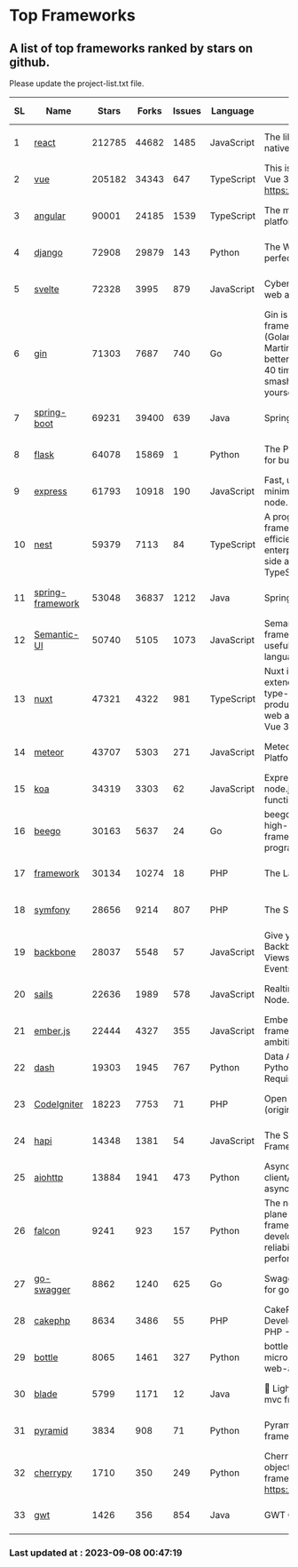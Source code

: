 # Top Frameworks
## A list of top frameworks ranked by stars on github.  
Please update the project-list.txt file.

| SL| Name  | Stars| Forks| Issues | Language | Description | Last Commit |
| --| ------| -----| ---- | ------ | -------- | ----------- | ----------- |
| 1 | [react](https://github.com/facebook/react) | 212785 | 44682 | 1485 | JavaScript | The library for web and native user interfaces | 2023-09-07 21:48:22 |
| 2 | [vue](https://github.com/vuejs/vue) | 205182 | 34343 | 647 | TypeScript | This is the repo for Vue 2. For Vue 3, go to https://github.com/vuejs/core | 2023-04-27 09:43:19 |
| 3 | [angular](https://github.com/angular/angular) | 90001 | 24185 | 1539 | TypeScript | The modern web developer’s platform | 2023-09-07 20:49:07 |
| 4 | [django](https://github.com/django/django) | 72908 | 29879 | 143 | Python | The Web framework for perfectionists with deadlines. | 2023-09-07 18:47:26 |
| 5 | [svelte](https://github.com/sveltejs/svelte) | 72328 | 3995 | 879 | JavaScript | Cybernetically enhanced web apps | 2023-09-04 06:47:43 |
| 6 | [gin](https://github.com/gin-gonic/gin) | 71303 | 7687 | 740 | Go | Gin is a HTTP web framework written in Go (Golang). It features a Martini-like API with much better performance -- up to 40 times faster. If you need smashing performance, get yourself some Gin. | 2023-08-27 08:58:36 |
| 7 | [spring-boot](https://github.com/spring-projects/spring-boot) | 69231 | 39400 | 639 | Java | Spring Boot | 2023-09-07 14:43:24 |
| 8 | [flask](https://github.com/pallets/flask) | 64078 | 15869 | 1 | Python | The Python micro framework for building web applications. | 2023-09-05 21:02:38 |
| 9 | [express](https://github.com/expressjs/express) | 61793 | 10918 | 190 | JavaScript | Fast, unopinionated, minimalist web framework for node. | 2023-05-16 01:53:48 |
| 10 | [nest](https://github.com/nestjs/nest) | 59379 | 7113 | 84 | TypeScript | A progressive Node.js framework for building efficient, scalable, and enterprise-grade server-side applications with TypeScript/JavaScript 🚀 | 2023-09-01 10:10:25 |
| 11 | [spring-framework](https://github.com/spring-projects/spring-framework) | 53048 | 36837 | 1212 | Java | Spring Framework | 2023-09-07 17:00:26 |
| 12 | [Semantic-UI](https://github.com/Semantic-Org/Semantic-UI) | 50740 | 5105 | 1073 | JavaScript | Semantic is a UI component framework based around useful principles from natural language. | 2023-01-11 17:05:32 |
| 13 | [nuxt](https://github.com/nuxt/nuxt) | 47321 | 4322 | 981 | TypeScript | Nuxt is an intuitive and extendable way to create type-safe, performant and production-grade full-stack web apps and websites with Vue 3. | 2023-09-07 11:43:39 |
| 14 | [meteor](https://github.com/meteor/meteor) | 43707 | 5303 | 271 | JavaScript | Meteor, the JavaScript App Platform | 2023-09-06 11:42:14 |
| 15 | [koa](https://github.com/koajs/koa) | 34319 | 3303 | 62 | JavaScript | Expressive middleware for node.js using ES2017 async functions | 2023-05-17 07:50:49 |
| 16 | [beego](https://github.com/beego/beego) | 30163 | 5637 | 24 | Go | beego is an open-source, high-performance web framework for the Go programming language. | 2023-08-29 12:56:51 |
| 17 | [framework](https://github.com/laravel/framework) | 30134 | 10274 | 18 | PHP | The Laravel Framework. | 2023-09-07 16:32:45 |
| 18 | [symfony](https://github.com/symfony/symfony) | 28656 | 9214 | 807 | PHP | The Symfony PHP framework | 2023-09-07 20:15:34 |
| 19 | [backbone](https://github.com/jashkenas/backbone) | 28037 | 5548 | 57 | JavaScript | Give your JS App some Backbone with Models, Views, Collections, and Events | 2023-08-10 22:05:08 |
| 20 | [sails](https://github.com/balderdashy/sails) | 22636 | 1989 | 578 | JavaScript | Realtime MVC Framework for Node.js | 2023-09-01 21:26:40 |
| 21 | [ember.js](https://github.com/emberjs/ember.js) | 22444 | 4327 | 355 | JavaScript | Ember.js - A JavaScript framework for creating ambitious web applications | 2023-08-29 16:15:38 |
| 22 | [dash](https://github.com/plotly/dash) | 19303 | 1945 | 767 | Python | Data Apps & Dashboards for Python. No JavaScript Required. | 2023-08-29 16:49:04 |
| 23 | [CodeIgniter](https://github.com/bcit-ci/CodeIgniter) | 18223 | 7753 | 71 | PHP | Open Source PHP Framework (originally from EllisLab) | 2023-04-07 17:57:13 |
| 24 | [hapi](https://github.com/hapijs/hapi) | 14348 | 1381 | 54 | JavaScript | The Simple, Secure Framework Developers Trust | 2023-04-24 22:09:20 |
| 25 | [aiohttp](https://github.com/aio-libs/aiohttp) | 13884 | 1941 | 473 | Python | Asynchronous HTTP client/server framework for asyncio and Python | 2023-09-07 15:51:16 |
| 26 | [falcon](https://github.com/falconry/falcon) | 9241 | 923 | 157 | Python | The no-magic web data plane API and microservices framework for Python developers, with a focus on reliability, correctness, and performance at scale. | 2023-08-21 21:45:34 |
| 27 | [go-swagger](https://github.com/go-swagger/go-swagger) | 8862 | 1240 | 625 | Go | Swagger 2.0 implementation for go | 2023-08-21 22:25:45 |
| 28 | [cakephp](https://github.com/cakephp/cakephp) | 8634 | 3486 | 55 | PHP | CakePHP: The Rapid Development Framework for PHP - Official Repository | 2023-09-04 17:48:00 |
| 29 | [bottle](https://github.com/bottlepy/bottle) | 8065 | 1461 | 327 | Python | bottle.py is a fast and simple micro-framework for python web-applications. | 2022-09-05 15:24:52 |
| 30 | [blade](https://github.com/lets-blade/blade) | 5799 | 1171 | 12 | Java | :rocket: Lightning fast and elegant mvc framework for Java8 | 2023-06-16 05:18:49 |
| 31 | [pyramid](https://github.com/Pylons/pyramid) | 3834 | 908 | 71 | Python | Pyramid - A Python web framework | 2023-09-05 16:44:54 |
| 32 | [cherrypy](https://github.com/cherrypy/cherrypy) | 1710 | 350 | 249 | Python | CherryPy is a pythonic, object-oriented HTTP framework.      https://cherrypy.dev | 2023-08-04 13:52:17 |
| 33 | [gwt](https://github.com/gwtproject/gwt) | 1426 | 356 | 854 | Java | GWT Open Source Project | 2023-07-03 13:48:40 |

### Last updated at : 2023-09-08 00:47:19
